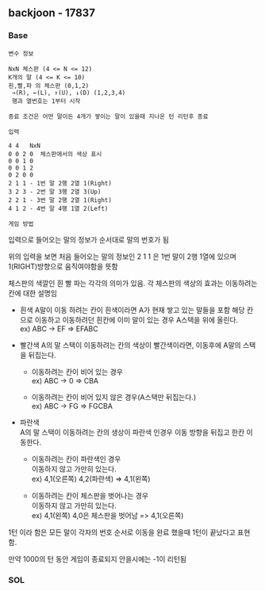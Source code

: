 



## backjoon - 17837

### Base

`변수 정보`

```shell
NxN 체스판 (4 <= N <= 12)
K개의 말 (4 <= K <= 10)
흰,빨,파 의 체스판 (0,1,2)
 →(R), ←(L), ↑(U), ↓(D) (1,2,3,4)
 행과 열번호는 1부터 시작

종료 조건은 어떤 말이든 4개가 쌓이는 말이 있을때 지나온 턴 리턴후 종료
```


`입력`

```shell
4 4   NxN
0 0 2 0  체스판에서의 색상 표시
0 0 1 0
0 0 1 2
0 2 0 0
2 1 1 - 1번 말 2행 2열 1(Right)
3 2 3 - 2번 말 3행 2열 3(Up)
2 2 1 - 3번 말 2행 2열 1(Right)
4 1 2 - 4번 말 4행 1열 2(Left)
```



`게임 방법`

입력으로 들어오는 말의 정보가 순서대로 말의 번호가 됨

위의 입력을 보면 처음 들어오는 말의 정보인 2 1 1 은 1번 말이 2행 1열에 있으며 1(RIGHT)방향으로 움직여야함을 뜻함

체스판의 색깔인 흰 빨 파는 각각의 의미가 있음.
각 체스판의 색상의 효과는 이동하려는 칸에 대한 설명임
* 흰색
  A말이 이동 하려는 칸이 흰색이라면 A가 현재 쌓고 있는 말들을 포함 해당 칸으로 이동하고 이동하려던 흰칸에 이미 말이 있는 경우 A스택을 위에 올린다.  
  ex) ABC -> EF => EFABC

* 빨간색
  A의 말 스택이 이동하려는 칸의 색상이 빨간색이라면, 이동후에 A말의 스택을 뒤집는다.  
  * 이동하려는 칸이 비어 있는 경우  
    ex) ABC -> 0 => CBA  

  * 이동하려는 칸이 비어 있지 않은 경우(A스택만 뒤집는다.)  
    ex) ABC -> FG => FGCBA

* 파란색  
  A의 말 스택이 이동하려는 칸의 생상이 파란색 인경우 이동 방향을 뒤집고 한칸 이동한다.  
  * 이동하려는 칸이 파란색인 경우  
    이동하지 않고 가만히 있는다.  
    ex) 4,1(오른쪽) 4,2(파란색) => 4,1(왼쪽) 

  * 이동하려는 칸이 체스판을 벗어나는 경우  
    이동하지 않고 가만히 있는다.  
    ex) 4,1(왼쪽) 4,0은 체스판을 벗어남 => 4,1(오른쪽)

1턴 이라 함은 모든 말이 각자의 번호 순서로 이동을 완료 했을때 1턴이 끝났다고 표현함.

만약 1000의 턴 동안 게임이 종료되지 안을시에는 -1이 리턴됨
### SOL


